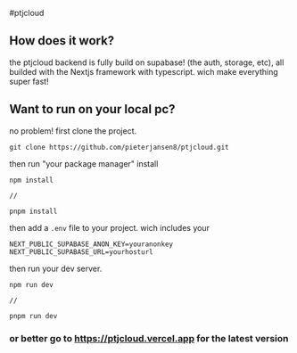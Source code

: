#ptjcloud

## How does it work?
the ptjcloud backend is fully build on supabase!
(the auth, storage, etc), 
all builded with the Nextjs framework with typescript.
wich make everything super fast!
## Want to run on your local pc?
no problem!
first clone the project.
```
git clone https://github.com/pieterjansen8/ptjcloud.git
```
then run  "your package manager" install 
```
npm install 

//

pnpm install
```
then add a `.env` file to your project. wich includes your
```
NEXT_PUBLIC_SUPABASE_ANON_KEY=youranonkey
NEXT_PUBLIC_SUPABASE_URL=yourhosturl
```
then run your dev server.
```
npm run dev
 
// 

pnpm run dev
```
### or better go to https://ptjcloud.vercel.app for the latest version